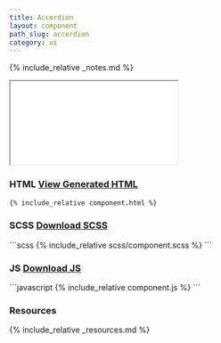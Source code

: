 ```yaml
---
title: Accordion
layout: component
path_slug: accordion
category: ui
---
```


{% include_relative _notes.md %}

<iframe class="medium" src="{{ site.baseurl }}/component/{{ page.path_slug }}/example.html"></iframe>

<h3>HTML <a href="component.html">View Generated HTML</a></h3>

```html
{% include_relative component.html %}
```
<h3>SCSS <a href="scss/component.scss">Download SCSS</a></h3>
```scss
{% include_relative scss/component.scss %}
```

<h3>JS <a href="component.js">Download JS</a></h3>
```javascript
{% include_relative component.js %}
```

<h3>Resources</h3>

{% include_relative _resources.md %}
